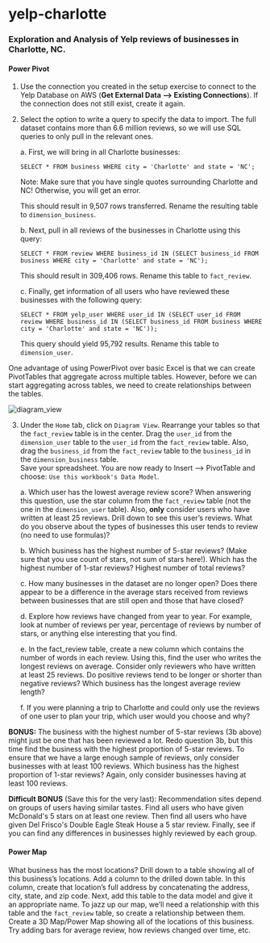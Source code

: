 # yelp-charlotte

### Exploration and Analysis of Yelp reviews of businesses in Charlotte, NC.  

#### Power Pivot

1. Use the connection you created in the setup exercise to connect to the Yelp Database on AWS (**Get External Data --> Existing Connections**). If the connection does not still exist, create it again.

2. Select the option to write a query to specify the data to import. The full dataset contains more than 6.6 million reviews, so we will use SQL queries to only pull in the relevant ones.  

    a. First, we will bring in all Charlotte businesses:  

    ```SELECT * FROM business WHERE city = 'Charlotte' and state = 'NC';```  

    Note: Make sure that you have single quotes surrounding Charlotte and NC! Otherwise, you will get an error.  


    This should result in 9,507 rows transferred. Rename the resulting table to `dimension_business`.

    b.  Next, pull in all reviews of the businesses in Charlotte using this query:  

    ```SELECT * FROM review WHERE business_id IN (SELECT business_id FROM business WHERE city = 'Charlotte' and state = 'NC');```

    This should result in 309,406 rows. Rename this table to `fact_review`.

    c.  Finally, get information of all users who have reviewed these businesses with the following query:  

    ```SELECT * FROM yelp_user WHERE user_id IN (SELECT user_id FROM review WHERE business_id IN (SELECT business_id FROM business WHERE city = 'Charlotte' and state = 'NC'));```

    This query should yield 95,792 results. Rename this table to `dimension_user`.

 One advantage of using PowerPivot over basic Excel is that we can create PivotTables that aggregate across multiple tables. However, before we can start aggregating across tables, we need to create relationships between the tables.  

 ![diagram_view](assets/relationship.png)  

 3. Under the `Home` tab, click on `Diagram View`. Rearrange your tables so that the `fact_review` table is in the center. Drag the `user_id` from the `dimension_user` table to the `user_id` from the `fact_review` table. Also, drag the `business_id` from the `fact_review` table to the `business_id` in the `dimension_business` table.  
 Save your spreadsheet. You are now ready to Insert --> PivotTable and choose: `Use this workbook's Data Model`.

       a. Which  user has the lowest average review score? When answering this question, use the star column from the `fact_review` table (not the one in the `dimension_user` table). Also, **only** consider users who have written at least 25 reviews. Drill down to see this user’s reviews. What do you observe about the types of businesses this user tends to review (no need to use formulas)?   

      b. Which business has the highest number of 5-star reviews? (Make sure that you use count of stars, not sum of stars here!). Which has the highest number of 1-star reviews? Highest number of total reviews?  

      c. How many businesses in the dataset are no longer open? Does there appear to be a difference in the average stars received from reviews between businesses that are still open and those that have closed?

      d. Explore how reviews have changed from year to year. For example, look at number of reviews per year, percentage of reviews by number of stars, or anything else interesting that you find.

      e. In the fact_review table, create a new column which contains the number of words in each review. Using this, find the user who writes the longest reviews on average. Consider only reviewers who have written at least 25 reviews. Do positive reviews tend to be longer or shorter than negative reviews? Which business has the longest average review length?

      f. If you were planning a trip to Charlotte and could only use the reviews of one user to plan your trip, which user would you choose and why?

**BONUS:**  The business with the highest number of 5-star reviews (3b above) might just be one that has been reviewed a lot. Redo question 3b, but this time find the business with the highest proportion of 5-star reviews. To ensure that we have a large enough sample of reviews, only consider businesses with at least 100 reviews. Which business has the highest proportion of 1-star reviews? Again, only consider businesses having at least 100 reviews.   

**Difficult BONUS** (Save this for the very last): Recommendation sites depend on groups of users having similar tastes. Find all users who have given McDonald's 5 stars on at least one review. Then find all users who have given Del Frisco's Double Eagle Steak House a 5 star review. Finally, see if you can find any differences in businesses highly reviewed by each group.

#### Power Map
What business has the most locations? Drill down to a table showing all of this business’s locations. Add a column to the drilled down table. In this column, create that location’s full address by concatenating the address, city, state, and zip code. Next, add this table to the data model and give it an appropriate name. To jazz up our map, we’ll need a relationship with this table and the `fact_review` table, so create a relationship between them. Create a 3D Map/Power Map showing all of the locations of this business. Try adding bars for average review, how reviews changed over time, etc.
